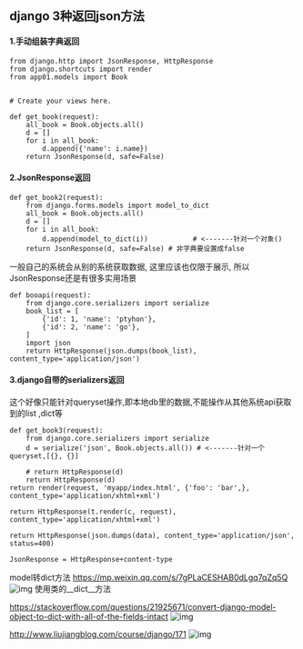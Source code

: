 ## django 3种返回json方法

#### 1.手动组装字典返回

```
from django.http import JsonResponse, HttpResponse
from django.shortcuts import render
from app01.models import Book


# Create your views here.

def get_book(request):
    all_book = Book.objects.all()
    d = []
    for i in all_book:
        d.append({'name': i.name})
    return JsonResponse(d, safe=False)
```

#### 2.JsonResponse返回

```
def get_book2(request):
    from django.forms.models import model_to_dict
    all_book = Book.objects.all()
    d = []
    for i in all_book:
        d.append(model_to_dict(i))           # <-------针对一个对象()
    return JsonResponse(d, safe=False) # 非字典要设置成false
```

一般自己的系统会从别的系统获取数据, 这里应该也仅限于展示, 所以JsonResponse还是有很多实用场景

```
def booapi(request):
    from django.core.serializers import serialize
    book_list = [
        {'id': 1, 'name': 'ptyhon'},
        {'id': 2, 'name': 'go'},
    ]
    import json
    return HttpResponse(json.dumps(book_list), content_type='application/json')
```

#### 3.django自带的serializers返回

这个好像只能针对queryset操作,即本地db里的数据,不能操作从其他系统api获取到的list ,dict等

```
def get_book3(request):
    from django.core.serializers import serialize
    d = serialize('json', Book.objects.all()) # <-------针对一个queryset,[{}, {}]

    # return HttpResponse(d)
    return HttpResponse(d)
return render(request, 'myapp/index.html', {'foo': 'bar',}, content_type='application/xhtml+xml')

return HttpResponse(t.render(c, request), content_type='application/xhtml+xml')

return HttpResponse(json.dumps(data), content_type='application/json', status=400)

JsonResponse = HttpResponse+content-type
```

model转dict方法
https://mp.weixin.qq.com/s/7gPLaCESHAB0dLgq7qZq5Q
![img](F:\typoraImg\1312420-20181013131306037-2126256603.png)
使用类的__dict__方法

https://stackoverflow.com/questions/21925671/convert-django-model-object-to-dict-with-all-of-the-fields-intact
![img](F:\typoraImg\1312420-20181122113502110-1868059184.png)

http://www.liujiangblog.com/course/django/171
![img](F:\typoraImg\1312420-20181122113540370-1823313393.png)